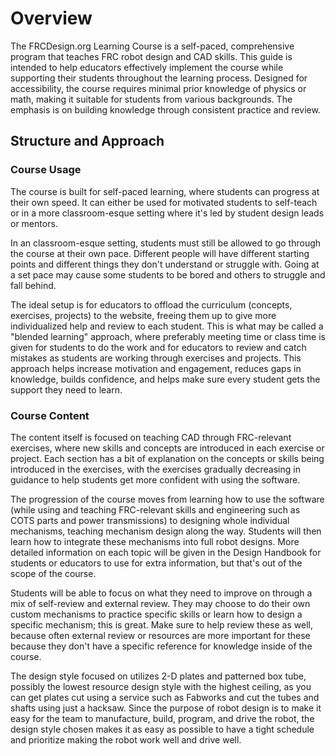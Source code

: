 # Overview

The FRCDesign.org Learning Course is a self-paced, comprehensive program that teaches FRC robot design and CAD skills. This guide is intended to help educators effectively implement the course while supporting their students throughout the learning process. Designed for accessibility, the course requires minimal prior knowledge of physics or math, making it suitable for students from various backgrounds. The emphasis is on building knowledge through consistent practice and review.

## Structure and Approach

### Course Usage

The course is built for self-paced learning, where students can progress at their own speed. It can either be used for motivated students to self-teach or in a more classroom-esque setting where it's led by student design leads or mentors.

In an classroom-esque setting, students must still be allowed to go through the course at their own pace. Different people will have different starting points and different things they don't understand or struggle with. Going at a set pace may cause some students to be bored and others to struggle and fall behind. 

The ideal setup is for educators to offload the curriculum (concepts, exercises, projects) to the website, freeing them up to give more individualized help and review to each student. This is what may be called a "blended learning" approach, where preferably meeting time or class time is given for students to do the work and for educators to review and catch mistakes as students are working through exercises and projects. This approach helps increase motivation and engagement, reduces gaps in knowledge, builds confidence, and helps make sure every student gets the support they need to learn. 

### Course Content

The content itself is focused on teaching CAD through FRC-relevant exercises, where new skills and concepts are introduced in each exercise or project. Each section has a bit of explanation on the concepts or skills being introduced in the exercises, with the exercises gradually decreasing in guidance to help students get more confident with using the software.

The progression of the course moves from learning how to use the software (while using and teaching FRC-relevant skills and engineering such as COTS parts and power transmissions) to designing whole individual mechanisms, teaching mechanism design along the way. Students will then learn how to integrate these mechanisms into full robot designs. More detailed information on each topic will be given in the Design Handbook for students or educators to use for extra information, but that's out of the scope of the course.

Students will be able to focus on what they need to improve on through a mix of self-review and external review. They may choose to do their own custom mechanisms to practice specific skills or learn how to design a specific mechanism; this is great. Make sure to help review these as well, because often external review or resources are more important for these because they don't have a specific reference for knowledge inside of the course.

The design style focused on utilizes 2-D plates and patterned box tube, possibly the lowest resource design style with the highest ceiling, as you can get plates cut using a service such as Fabworks and cut the tubes and shafts using just a hacksaw. Since the purpose of robot design is to make it easy for the team to manufacture, build, program, and drive the robot, the design style chosen makes it as easy as possible to have a tight schedule and prioritize making the robot work well and drive well.

<br>